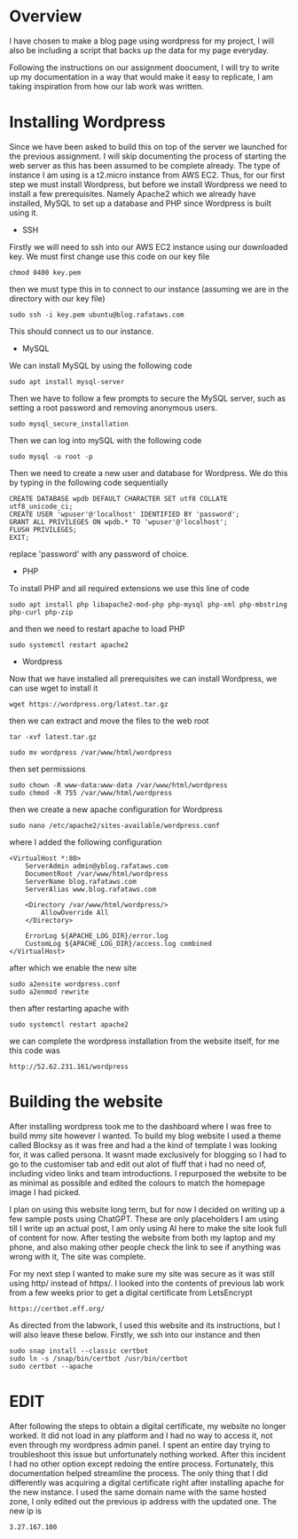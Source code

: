 # Overview
I have chosen to make a blog page using wordpress for my project, I will also be including a script that backs up the data for my page everyday.

Following the instructions on our assignment doocument, I will try to write up my documentation in a way that would make it easy to replicate, I am taking inspiration from how our lab work was written.




# Installing Wordpress
Since we have been asked to build this on top of the server we launched for the previous assignment. I will skip documenting the process of starting the web server as this has been assumed to be complete already. The type of instance I am using is a t2.micro instance
from AWS EC2.
Thus, for our first step we must install Wordpress, but before we install Wordpress we need to install a few prerequisites. Namely Apache2 which we already have installed, MySQL to set up a database and PHP since Wordpress is built using it.

- SSH

Firstly we will need to ssh into our AWS EC2 instance using our downloaded key.
We must first change use this code on our key file
```
chmod 0400 key.pem
```
then we must type this in to connect to our instance (assuming we are in the directory with our key file)
```
sudo ssh -i key.pem ubuntu@blog.rafataws.com
```
This should connect us to our instance.

- MySQL  

We can install MySQL by using the following code
```
sudo apt install mysql-server
```
Then we have to follow a few prompts to secure the MySQL server, such as setting a root password and removing anonymous users.

```
sudo mysql_secure_installation
```
Then we can log into mySQL with the following code

```
sudo mysql -u root -p
```
Then we need to create a new user and database for Wordpress. We do this by typing in the following code sequentially

```
CREATE DATABASE wpdb DEFAULT CHARACTER SET utf8 COLLATE utf8_unicode_ci;
CREATE USER 'wpuser'@'localhost' IDENTIFIED BY 'password';
GRANT ALL PRIVILEGES ON wpdb.* TO 'wpuser'@'localhost';
FLUSH PRIVILEGES;
EXIT;

```
replace 'password' with any password of choice.


- PHP

To install PHP and all required extensions we use this line of code

```
sudo apt install php libapache2-mod-php php-mysql php-xml php-mbstring php-curl php-zip
```
and then we need to restart apache to load PHP

```
sudo systemctl restart apache2
```

- Wordpress

Now that we have installed all prerequisites we can install Wordpress, we can use wget to install it

```
wget https://wordpress.org/latest.tar.gz
```

then we can extract and move the files to the web root
```
tar -xvf latest.tar.gz
```
```
sudo mv wordpress /var/www/html/wordpress
```
then set permissions
```
sudo chown -R www-data:www-data /var/www/html/wordpress
sudo chmod -R 755 /var/www/html/wordpress
```
then we create a new apache configuration for Wordpress
```
sudo nano /etc/apache2/sites-available/wordpress.conf
```
where I added the following configuration
```
<VirtualHost *:80>
    ServerAdmin admin@yblog.rafataws.com
    DocumentRoot /var/www/html/wordpress
    ServerName blog.rafataws.com
    ServerAlias www.blog.rafataws.com

    <Directory /var/www/html/wordpress/>
        AllowOverride All
    </Directory>

    ErrorLog ${APACHE_LOG_DIR}/error.log
    CustomLog ${APACHE_LOG_DIR}/access.log combined
</VirtualHost>
```
after which we enable the new site
```
sudo a2ensite wordpress.conf
sudo a2enmod rewrite
```
then after restarting apache with
```
sudo systemctl restart apache2
```
we can complete the wordpress installation from the website itself, for me this code was
```
http://52.62.231.161/wordpress
```


# Building the website

After installing wordpress took me to the dashboard where I was free to build mmy site however I wanted. To build my blog website I used a theme called Blocksy as it was free and had a the kind of template I was looking for, it was called persona.
It wasnt made exclusively for blogging so I had to go to the customiser tab and edit out alot of fluff that i had no need of, including video links and team introductions. I repurposed the website to be as minimal as possible and edited the colours to match the
homepage image I had picked.

I plan on using this website long term, but for now I decided on writing up a few sample posts using ChatGPT. These are only placeholders I am using till I write up an actual post, I am only using AI here to make the site look full of content for now.
After testing the website from both my laptop and my phone, and also making other people check the link to see if anything was wrong with it, The site was complete.

For my next step I wanted to make sure my site was secure as it was still using http/ instead of https/. I looked into the contents of previous lab work from a few weeks prior to get a digital certificate from LetsEncrypt
```
https://certbot.eff.org/
```
As directed from the labwork, I used this website and its instructions, but I will also leave these below.
Firstly, we ssh into our instance and then
```
sudo snap install --classic certbot
sudo ln -s /snap/bin/certbot /usr/bin/certbot
sudo certbot --apache
```


# EDIT

After following the steps to obtain a digital certificate, my website no longer worked. It did not load in any platform and I had no way to access it, not even through my wordpress admin panel.
I spent an entire day trying to troubleshoot this issue but unfortunately nothing worked. After this incident I had no other option except redoing the entire process. Fortunately, this documentation helped
streamline the process. The only thing that I did differently was acquiring a digital certificate right after installing apache for the  new instance. I used the same domain name with the same hosted zone,
I only edited out the previous ip address with the updated one. The new ip is
```
3.27.167.100
```



















